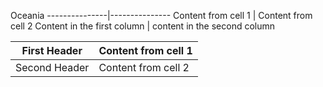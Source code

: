 Oceania
---------------|---------------
Content from cell 1 | Content from cell 2
Content in the first column | content in the second column

First Header | Content from cell 1 
-------------|-----------------------
Second Header | Content from cell 2
